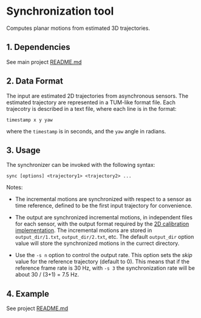 # Synchronization tool
Computes planar motions from estimated 3D trajectories.

## 1. Dependencies

See main project [README.md](../../README.md)

## 2. Data Format

The input are estimated 2D trajectories from asynchronous sensors. The estimated trajectory are represented in a TUM-like format file. Each trajecotry is described in a text file, where each line is in the format:
```
timestamp x y yaw
```
where the `timestamp` is in seconds, and the `yaw` angle in radians.

## 3. Usage

The synchronizer can be invoked with the following syntax:
```
sync [options] <trajectory1> <trajectory2> ...
```

Notes:

* The incremental motions are synchronized with respect to a sensor as time reference, defined to be the first input trajectory for convenience.

* The output are synchronized incremental motions, in independent files for each sensor, with the output format required by the [2D calibration implementation](https://github.com/dzunigan/calibration2d). The incremental motions are stored in `output_dir/1.txt`, `output_dir/2.txt`, etc. The default `output_dir` option value will store the synchronized motions in the currect directory.

* Use the `-s n` option to control the output rate. This option sets the *skip* value for the reference trajectory (default to 0). This means that if the reference frame rate is 30 Hz, with `-s 3` the synchronization rate will be about 30 / (3+1) = 7.5 Hz.

## 4. Example

See project [README.md](../../README.md)
